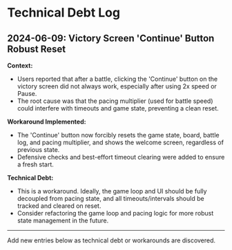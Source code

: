 # Technical Debt Log

## 2024-06-09: Victory Screen 'Continue' Button Robust Reset

**Context:**
- Users reported that after a battle, clicking the 'Continue' button on the victory screen did not always work, especially after using 2x speed or Pause.
- The root cause was that the pacing multiplier (used for battle speed) could interfere with timeouts and game state, preventing a clean reset.

**Workaround Implemented:**
- The 'Continue' button now forcibly resets the game state, board, battle log, and pacing multiplier, and shows the welcome screen, regardless of previous state.
- Defensive checks and best-effort timeout clearing were added to ensure a fresh start.

**Technical Debt:**
- This is a workaround. Ideally, the game loop and UI should be fully decoupled from pacing state, and all timeouts/intervals should be tracked and cleared on reset.
- Consider refactoring the game loop and pacing logic for more robust state management in the future.

---

Add new entries below as technical debt or workarounds are discovered. 
